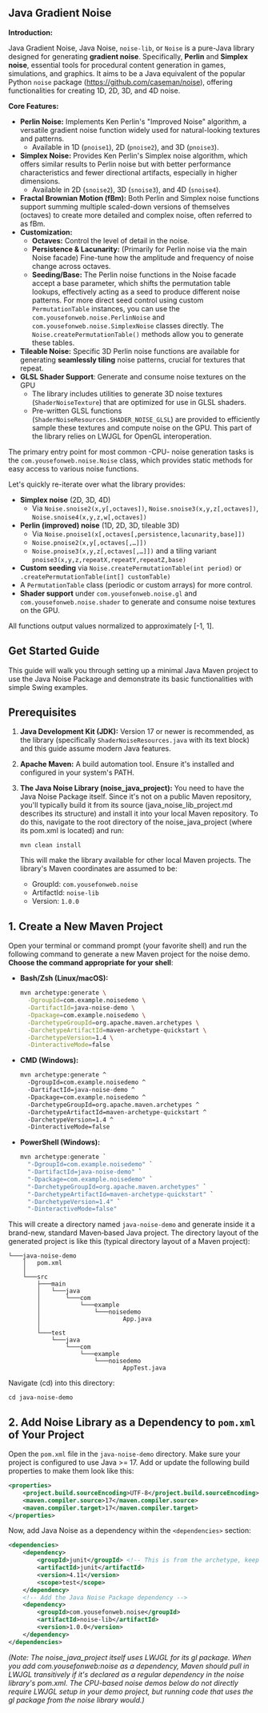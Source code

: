 ## Java Gradient Noise

**Introduction:**

Java Gradient Noise, Java Noise, ``noise-lib``, or ``Noise`` is a pure-Java library designed for generating **gradient noise**. Specifically, **Perlin** and **Simplex noise**, essential tools for procedural content generation in games, simulations, and graphics. It aims to be a Java equivalent of the popular Python ``noise`` package (https://github.com/caseman/noise), offering functionalities for creating 1D, 2D, 3D, and 4D noise.

**Core Features:**

- **Perlin Noise:** Implements Ken Perlin's "Improved Noise" algorithm, a versatile gradient noise function widely used for natural-looking textures and patterns.
  - Available in 1D (``pnoise1``), 2D (``pnoise2``), and 3D (``pnoise3``).
- **Simplex Noise:** Provides Ken Perlin's Simplex noise algorithm, which offers similar results to Perlin noise but with better performance characteristics and fewer directional artifacts, especially in higher dimensions.
  - Available in 2D (``snoise2``), 3D (``snoise3``), and 4D (``snoise4``).
- **Fractal Brownian Motion (fBm):** Both Perlin and Simplex noise functions support summing multiple scaled-down versions of themselves (octaves) to create more detailed and complex noise, often referred to as fBm.
- **Customization:**
  - **Octaves:** Control the level of detail in the noise.
  - **Persistence & Lacunarity:** (Primarily for Perlin noise via the main Noise facade) Fine-tune how the amplitude and frequency of noise change across octaves.
  - **Seeding/Base:** The Perlin noise functions in the Noise facade accept a base parameter, which shifts the permutation table lookups, effectively acting as a seed to produce different noise patterns. For more direct seed control using custom ``PermutationTable`` instances, you can use the ``com.yousefonweb.noise.PerlinNoise`` and ``com.yousefonweb.noise.SimplexNoise`` classes directly. The ``Noise.createPermutationTable()`` methods allow you to generate these tables.
- **Tileable Noise:** Specific 3D Perlin noise functions are available for generating **seamlessly tiling** noise patterns, crucial for textures that repeat.
- **GLSL Shader Support**: Generate and consume noise textures on the GPU
  - The library includes utilities to generate 3D noise textures (``ShaderNoiseTexture``) that are optimized for use in GLSL shaders.
  - Pre-written GLSL functions (``ShaderNoiseResources.SHADER_NOISE_GLSL``) are provided to efficiently sample these textures and compute noise on the GPU. This part of the library relies on LWJGL for OpenGL interoperation.

The primary entry point for most common -CPU- noise generation tasks is the ``com.yousefonweb.noise.Noise`` class, which provides static methods for easy access to various noise functions.

Let's quickly re-iterate over what the library provides:

- **Simplex noise** (2D, 3D, 4D)
  - Via `Noise.snoise2(x,y[,octaves])`, `Noise.snoise3(x,y,z[,octaves])`, `Noise.snoise4(x,y,z,w[,octaves])` 
- **Perlin (improved) noise** (1D, 2D, 3D, tileable 3D)
  - Via `Noise.pnoise1(x[,octaves[,persistence,lacunarity,base]])`
  - `Noise.pnoise2(x,y[,octaves[,…]])`
  - `Noise.pnoise3(x,y,z[,octaves[,…]])` and a tiling variant `pnoise3(x,y,z,repeatX,repeatY,repeatZ,base)` 
- **Custom seeding** via `Noise.createPermutationTable(int period)` or `.createPermutationTable(int[] customTable)`
- A `PermutationTable` class (periodic or custom arrays) for more control.
- **Shader support** under `com.yousefonweb.noise.gl` and `com.yousefonweb.noise.shader` to generate and consume noise textures on the GPU.

All functions output values normalized to approximately [-1, 1].

## Get Started Guide

This guide will walk you through setting up a minimal Java Maven project to use the Java Noise Package and demonstrate its basic functionalities with simple Swing examples.

## Prerequisites

1. **Java Development Kit (JDK):** Version 17 or newer is recommended, as the library (specifically ``ShaderNoiseResources.java`` with its text block) and this guide assume modern Java features.

2. **Apache Maven:** A build automation tool. Ensure it's installed and configured in your system's PATH.

3. **The Java Noise Library (noise_java_project):** You need to have the Java Noise Package itself. Since it's not on a public Maven repository, you'll typically build it from its source (java_noise_lib_project.md describes its structure) and install it into your local Maven repository. To do this, navigate to the root directory of the noise_java_project (where its pom.xml is located) and run:

   ```
   mvn clean install
   ```

   This will make the library available for other local Maven projects. The library's Maven coordinates are assumed to be:

   - GroupId: ``com.yousefonweb.noise``
   - ArtifactId: ``noise-lib``
   - Version: ``1.0.0``

## 1. Create a New Maven Project

Open your terminal or command prompt (your favorite shell) and run the following command to generate a new Maven project for the noise demo. **Choose the command appropriate for your shell**:

- **Bash/Zsh (Linux/macOS):**

  ```bash
  mvn archetype:generate \
    -DgroupId=com.example.noisedemo \
    -DartifactId=java-noise-demo \
    -Dpackage=com.example.noisedemo \
    -DarchetypeGroupId=org.apache.maven.archetypes \
    -DarchetypeArtifactId=maven-archetype-quickstart \
    -DarchetypeVersion=1.4 \
    -DinteractiveMode=false
  ```

- **CMD (Windows):**

  ```bat
  mvn archetype:generate ^
    -DgroupId=com.example.noisedemo ^
    -DartifactId=java-noise-demo ^
    -Dpackage=com.example.noisedemo ^
    -DarchetypeGroupId=org.apache.maven.archetypes ^
    -DarchetypeArtifactId=maven-archetype-quickstart ^
    -DarchetypeVersion=1.4 ^
    -DinteractiveMode=false
  ```

- **PowerShell (Windows):**

  ```powershell
  mvn archetype:generate `
    "-DgroupId=com.example.noisedemo" `
    "-DartifactId=java-noise-demo" `
    "-Dpackage=com.example.noisedemo" `
    "-DarchetypeGroupId=org.apache.maven.archetypes" `
    "-DarchetypeArtifactId=maven-archetype-quickstart" `
    "-DarchetypeVersion=1.4" `
    "-DinteractiveMode=false"
  ```

This will create a directory named ``java-noise-demo`` and generate inside it a brand-new, standard Maven‐based Java project.
The directory layout of the generated project is like this (typical directory layout of a Maven project):

```
└───java-noise-demo
    │   pom.xml
    │
    └───src
        ├───main
        │   └───java
        │       └───com
        │           └───example
        │               └───noisedemo
        │                       App.java
        │
        └───test
            └───java
                └───com
                    └───example
                        └───noisedemo
                                AppTest.java
```

Navigate (cd) into this directory:

```
cd java-noise-demo
```

## 2. Add Noise Library as a Dependency to ``pom.xml`` of  Your Project

Open the ``pom.xml`` file in the ``java-noise-demo`` directory.
Make sure your project is configured to use Java >= 17. Add or update the following build properties to make them look like this:

```xml
<properties>
    <project.build.sourceEncoding>UTF-8</project.build.sourceEncoding>
    <maven.compiler.source>17</maven.compiler.source>
    <maven.compiler.target>17</maven.compiler.target>
</properties>
```

Now, add Java Noise as a dependency within the ``<dependencies>`` section:

```xml
<dependencies>
    <dependency>
        <groupId>junit</groupId> <!-- This is from the archetype, keep or update as needed -->
        <artifactId>junit</artifactId>
        <version>4.11</version>
        <scope>test</scope>
    </dependency>
    <!-- Add the Java Noise Package dependency -->
    <dependency>
        <groupId>com.yousefonweb.noise</groupId>
        <artifactId>noise-lib</artifactId>
        <version>1.0.0</version>
    </dependency>
</dependencies>
```

*(Note: The noise_java_project itself uses LWJGL for its gl package. When you add com.yousefonweb:noise as a dependency, Maven should pull in LWJGL transitively if it's declared as a regular dependency in the noise library's pom.xml. The CPU-based noise demos below do not directly require LWJGL setup in your demo project, but running code that uses the gl package from the noise library would.)*